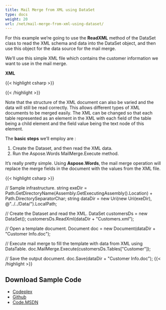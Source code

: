 ```yaml
---
title: Mail Merge from XML using DataSet
type: docs
weight: 20
url: /net/mail-merge-from-xml-using-dataset/
---
```


For this example we’re going to use the **ReadXML** method of the DataSet class to read the XML schema and data into the DataSet object, and then use this object for the data source for the mail merge.

We’ll use this simple XML file which contains the customer information we want to use in the mail merge.

**XML**

{{< highlight csharp >}}
<?xml version="1.0" encoding="utf-8"?>
<customers>
<customer Name="John Ben Jan" ID="1" Domain="History" City="Boston"/>
<customer Name="Lisa Lane" ID="2" Domain="Chemistry" City="LA"/>
<customer Name="Dagomir Zits" ID="3" Domain="Heraldry" City="Milwaukee"/>
<customer Name="Sara Careira Santy" ID="4" Domain="IT" City="Miami"/>
</customers>
{{< /highlight >}}

Note that the structure of the XML document can also be varied and the data will still be read correctly. This allows different types of XML documents to be merged easily. The XML can be changed so that each table represented as an element in the XML with each field of the table being a child element and the field value being the text node of this element.

The **basic steps** we’ll employ are :

1. Create the Dataset, and then read the XML data.
1. Run the Aspose.Words MailMerge.Execute method.

It’s really pretty simple. Using **Aspose.Words**, the mail merge operation will replace the merge fields in the document with the values from the XML file.

{{< highlight csharp >}}

// Sample infrastructure.
string exeDir = Path.GetDirectoryName(Assembly.GetExecutingAssembly().Location) + Path.DirectorySeparatorChar;
string dataDir = new Uri(new Uri(exeDir), @"../../Data/").LocalPath;

// Create the Dataset and read the XML.
DataSet customersDs = new DataSet();
customersDs.ReadXml(dataDir + "Customers.xml");

// Open a template document.
Document doc = new Document(dataDir + "Customer Info.doc");

// Execute mail merge to fill the template with data from XML using DataTable.
doc.MailMerge.Execute(customersDs.Tables["Customer"]);

// Save the output document.
doc.Save(dataDir + "Customer Info.doc");
{{< /highlight >}}
## **Download Sample Code**
- [Codeplex](https://asposeopenxml.codeplex.com/releases/view/617779)
- [Github](https://github.com/aspose-words/Aspose.Words-for-.NET/releases/tag/MissingFeaturesofOpenXMLWordsv1.1)
- [Code.MSDN](https://code.msdn.microsoft.com/Missing-Features-in-6a2c882b)
